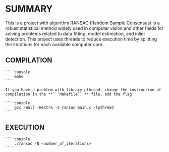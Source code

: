# SUMMARY

This is a project with algorithm RANSAC (Random Sample Consensus) is a robust statistical method widely used in computer vision and other fields for solving problems related to data fitting, model estimation, and inlier detection. This project uses threads to reduce execution time by splitting the iterations for each available computer core.

## COMPILATION

    ````console
        make
    ````
    
    If you have a problem with library pthread, change the instruction of compilation in the **```Makefile```** file, add the flag:

    ````console
        gcc -Wall -Wextra -o ransac main.c -lpthread
    ````

## EXECUTION

    ````console
        ./ransac -N <number_of_iterations>
    ````
    
